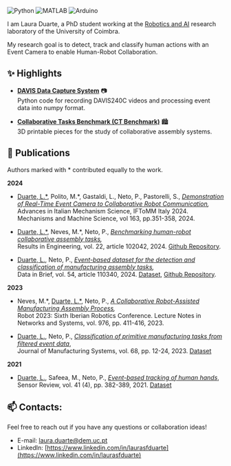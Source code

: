 ![Python](https://img.shields.io/badge/Python-Proficient-green)
![MATLAB](https://img.shields.io/badge/MATLAB-Proficient-green)
![Arduino](https://img.shields.io/badge/Arduino-Intermediate-yellow)

I am Laura Duarte, a PhD student working at the [Robotics and AI](https://github.com/Robotics-and-AI) research laboratory of the University of Coimbra.  

My research goal is to detect, track and classify human actions with an Event Camera to enable Human-Robot Collaboration.


## ✨ Highlights 

- **[DAVIS Data Capture System](https://github.com/Robotics-and-AI/DAVIS-data-capture-system)** 📷  
Python code for recording DAVIS240C videos and processing event data into numpy format.

- **[Collaborative Tasks Benchmark (CT Benchmark)](https://github.com/Robotics-and-AI/collaborative-tasks-benchmark)** 🏙️  
3D printable pieces for the study of collaborative assembly systems.

## 📰 Publications
Authors marked with \* contributed equally to the work.

**2024**
- <a name="Duarte24aims"></a><ins>Duarte, L.\*</ins>, Polito, M.\*, Gastaldi, L., Neto, P., Pastorelli, S., *[Demonstration of Real-Time Event Camera to Collaborative Robot Communication](https://doi.org/10.1007/978-3-031-64553-2_41),*  
Advances in Italian Mechanism Science, IFToMM Italy 2024. Mechanisms and Machine Science, vol 163, pp.351-358, 2024.

- <a name="Duarte24rie"></a><ins>Duarte, L.\*</ins>, Neves, M.\*, Neto, P., *[Benchmarking human-robot collaborative assembly tasks](https://doi.org/10.1016/j.rineng.2024.102042),*  
Results in Engineering, vol. 22, article 102042, 2024. [Github Repository](https://github.com/Robotics-and-AI/collaborative-tasks-benchmark).

- <a name="Duarte24dib"></a><ins>Duarte, L.</ins>, Neto, P., *[Event-based dataset for the detection and classification of manufacturing assembly tasks](https://doi.org/10.1016/j.dib.2024.110340),*  
Data in Brief, vol. 54, article 110340, 2024. [Dataset](https://doi.org/10.5281/zenodo.10562563), [Github Repository](https://github.com/Robotics-and-AI/DAVIS-data-capture-system).

**2023** 
- <a name="Neves23irc"></a>Neves, M.\*, <ins>Duarte, L.\*</ins>, Neto, P., *[A Collaborative Robot-Assisted Manufacturing Assembly Process](https://doi.org/10.1007/978-3-031-58676-7_33),*  
Robot 2023: Sixth Iberian Robotics Conference. Lecture Notes in Networks and Systems, vol. 976, pp. 411-416, 2023.

- <a name="Duarte23jmsy"></a><ins>Duarte, L.</ins>, Neto, P., *[Classification of primitive manufacturing tasks from filtered event data](https://doi.org/10.1016/j.jmsy.2023.03.001)*,  
Journal of Manufacturing Systems, vol. 68, pp. 12-24, 2023. [Dataset](https://doi.org/10.5281/zenodo.7625961)

**2021**
- <a name="Duarte21sensrev"></a><ins>Duarte, L.</ins>, Safeea, M., Neto, P., *[Event-based tracking of human hands](https://doi.org/10.1108/SR-03-2021-0095)*,  
Sensor Review, vol. 41 (4), pp. 382-389, 2021. [Dataset](https://doi.org/10.5281/zenodo.4918319)


## 📫 Contacts:
Feel free to reach out if you have any questions or collaboration ideas!

- E-mail: laura.duarte@dem.uc.pt
- LinkedIn: [https://www.linkedin.com/in/laurasfduarte](https://www.linkedin.com/in/laurasfduarte)
